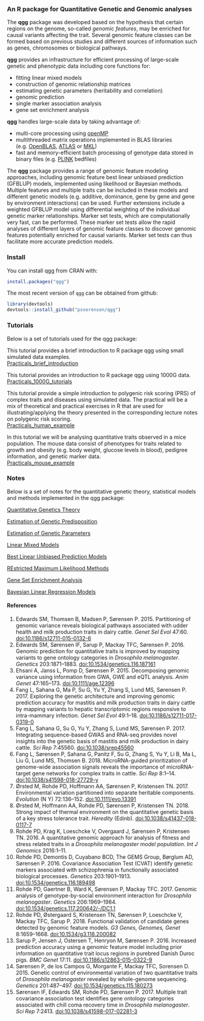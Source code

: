 
<!-- README.md is generated from README.Rmd. Please edit that file -->

### An R package for Quantitative Genetic and Genomic analyses

The **qgg** package was developed based on the hypothesis that certain
regions on the genome, so-called *genomic features*, may be enriched for
causal variants affecting the trait. Several genomic feature classes can
be formed based on previous studies and different sources of information
such as genes, chromosomes or biological pathways.

**qgg** provides an infrastructure for efficient processing of
large-scale genetic and phenotypic data including core functions for:

- fitting linear mixed models  
- construction of genomic relationship matrices  
- estimating genetic parameters (heritability and correlation)  
- genomic prediction  
- single marker association analysis  
- gene set enrichment analysis

**qgg** handles large-scale data by taking advantage of:

- multi-core processing using [openMP](https://www.openmp.org/)  
- multithreaded matrix operations implemented in BLAS libraries
  (e.g. [OpenBLAS](https://www.openblas.net/),
  [ATLAS](https://math-atlas.sourceforge.net/) or
  [MKL](https://www.intel.com/content/www/us/en/developer/tools/oneapi/onemkl-download.html))  
- fast and memory-efficient batch processing of genotype data stored in
  binary files (e.g. [PLINK](https://www.cog-genomics.org/plink2)
  bedfiles)

The **qgg** package provides a range of genomic feature modeling
approaches, including genomic feature best linear unbiased prediction
(GFBLUP) models, implemented using likelihood or Bayesian methods.
Multiple features and multiple traits can be included in these models
and different genetic models (e.g. additive, dominance, gene by gene and
gene by environment interactions) can be used. Further extensions
include a weighted GFBLUP model using differential weighting of the
individual genetic marker relationships. Marker set tests, which are
computationally very fast, can be performed. These marker set tests
allow the rapid analyses of different layers of genomic feature classes
to discover genomic features potentially enriched for causal variants.
Marker set tests can thus facilitate more accurate prediction models.

### Install

You can install qgg from CRAN with:

``` r
install.packages("qgg")
```

The most recent version of `qgg` can be obtained from github:

``` r
library(devtools)
devtools::install_github("psoerensen/qgg")
```

### Tutorials

Below is a set of tutorials used for the qgg package:

This tutorial provides a brief introduction to R package qgg using small
simulated data examples.  
[Practicals_brief_introduction](https://psoerensen.github.io/qgtutorials/Quick-tutorials-for-qgg-package.pdf)

This tutorial provides an introduction to R package qgg using 1000G
data.  
[Practicals_1000G_tutorials](https://psoerensen.github.io/qgtutorials/1000G-tutorials-for-qgg-package.pdf)

This tutorial provide a simple introduction to polygenic risk scoring
(PRS) of complex traits and diseases using simulated data. The practical
will be a mix of theoretical and practical exercises in R that are used
for illustrating/applying the theory presented in the corresponding
lecture notes on polygenic risk scoring.  
[Practicals_human_example](https://psoerensen.github.io/qgtutorials/Practicals_human_example.pdf)

In this tutorial we will be analysing quantitative traits observed in a
mice population. The mouse data consist of phenotypes for traits related
to growth and obesity (e.g. body weight, glucose levels in blood),
pedigree information, and genetic marker data.  
[Practicals_mouse_example](https://psoerensen.github.io/qgtutorials/Practicals_mouse_example.pdf)

### Notes

Below is a set of notes for the quantitative genetic theory, statistical
models and methods implemented in the qgg package:

[Quantitative Genetics
Theory](https://psoerensen.github.io/qgnotes/Quantitative-Genetics-Theory.pdf)

[Estimation of Genetic
Predisposition](https://psoerensen.github.io/qgnotes/Estimation-of-Genetic-Predisposition.pdf)

[Estimation of Genetic
Parameters](https://psoerensen.github.io/qgnotes/Estimation-of-Genetic-Parameters.pdf)

[Linear Mixed Models](https://psoerensen.github.io/qgnotes/LMM.pdf)

[Best Linear Unbiased Prediction
Models](https://psoerensen.github.io/qgnotes/BLUP.pdf)

[REstricted Maximum Likelihood
Methods](https://psoerensen.github.io/qgnotes/REML.pdf)

[Gene Set Enrichment
Analysis](https://psoerensen.github.io/qgnotes/GSEA.pdf)

[Bayesian Linear Regression
Models](https://psoerensen.github.io/qgnotes/BLR.pdf)

#### References

1.  Edwards SM, Thomsen B, Madsen P, Sørensen P. 2015. Partitioning of
    genomic variance reveals biological pathways associated with udder
    health and milk production traits in dairy cattle. *Genet Sel Evol*
    47:60. <doi:10.1186/s12711-015-0132-6>  
2.  Edwards SM, Sørensen IF, Sarup P, Mackay TFC, Sørensen P. 2016.
    Genomic prediction for quantitative traits is improved by mapping
    variants to gene ontology categories in *Drosophila melanogaster*.
    *Genetics* 203:1871–1883. <doi:10.1534/genetics.116.187161>
3.  Ehsani A, Janss L, Pomp D, Sørensen P. 2015. Decomposing genomic
    variance using information from GWA, GWE and eQTL analysis. *Anim
    Genet* 47:165–173. <doi:10.1111/age.12396>
4.  Fang L, Sahana G, Ma P, Su G, Yu Y, Zhang S, Lund MS,
    Sørensen P. 2017. Exploring the genetic architecture and improving
    genomic prediction accuracy for mastitis and milk production traits
    in dairy cattle by mapping variants to hepatic transcriptomic
    regions responsive to intra-mammary infection. *Genet Sel Evol*
    49:1–18. <doi:10.1186/s12711-017-0319-0>
5.  Fang L, Sahana G, Su G, Yu Y, Zhang S, Lund MS, Sørensen P. 2017.
    Integrating sequence-based GWAS and RNA-seq provides novel insights
    into the genetic basis of mastitis and milk production in dairy
    cattle. *Sci Rep* 7:45560. <doi:10.1038/srep45560>
6.  Fang L, Sørensen P, Sahana G, Panitz F, Su G, Zhang S, Yu Y, Li B,
    Ma L, Liu G, Lund MS, Thomsen B. 2018. MicroRNA-guided
    prioritization of genome-wide association signals reveals the
    importance of microRNA-target gene networks for complex traits in
    cattle. *Sci Rep* 8:1–14. <doi:10.1038/s41598-018-27729-y>
7.  Ørsted M, Rohde PD, Hoffmann AA, Sørensen P, Kristensen TN. 2017.
    Environmental variation partitioned into separate heritable
    components. *Evolution* (N Y) 72:136–152. <doi:10.1111/evo.13391>
8.  Ørsted M, Hoffmann AA, Rohde PD, Sørensen P, Kristensen TN. 2018.
    Strong impact of thermal environment on the quantitative genetic
    basis of a key stress tolerance trait. *Heredity* (Edinb).
    <doi:10.1038/s41437-018-0117-7>
9.  Rohde PD, Krag K, Loeschcke V, Overgaard J, Sørensen P, Kristensen
    TN. 2016. A quantitative genomic approach for analysis of fitness
    and stress related traits in a *Drosophila melanogaster model
    population*. *Int J Genomics* 2016:1–11.
10. Rohde PD, Demontis D, Cuyabano BCD, The GEMS Group, Børglum AD,
    Sørensen P. 2016. Covariance Association Test (CVAT) identify
    genetic markers associated with schizophrenia in functionally
    associated biological processes. *Genetics* 203:1901–1913.
    <doi:10.1534/genetics.116.189498>
11. Rohde PD, Gaertner B, Ward K, Sørensen P, Mackay TFC. 2017. Genomic
    analysis of genotype-by-social environment interaction for
    *Drosophila melanogaster*. *Genetics* 206:1969–1984.
    <doi:10.1534/genetics.117.200642/-/DC1.1>
12. Rohde PD, Østergaard S, Kristensen TN, Sørensen P, Loeschcke V,
    Mackay TFC, Sarup P. 2018. Functional validation of candidate genes
    detected by genomic feature models. *G3 Genes, Genomes, Genet*
    8:1659–1668. <doi:10.1534/g3.118.200082>
13. Sarup P, Jensen J, Ostersen T, Henryon M, Sørensen P. 2016.
    Increased prediction accuracy using a genomic feature model
    including prior information on quantitative trait locus regions in
    purebred Danish Duroc pigs. *BMC Genet* 17:11.
    <doi:10.1186/s12863-015-0322-9>
14. Sørensen P, de los Campos G, Morgante F, Mackay TFC,
    Sorensen D. 2015. Genetic control of environmental variation of two
    quantitative traits of *Drosophila melanogaster* revealed by
    whole-genome sequencing. *Genetics* 201:487–497.
    <doi:10.1534/genetics.115.180273>
15. Sørensen IF, Edwards SM, Rohde PD, Sørensen P. 2017. Multiple trait
    covariance association test identifies gene ontology categories
    associated with chill coma recovery time in *Drosophila
    melanogaster*. *Sci Rep* 7:2413. <doi:10.1038/s41598-017-02281-3>
